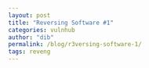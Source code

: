 ```yaml
---
layout: post
title: "Reversing Software #1"
categories: vulnhub
author: "dib"
permalink: /blog/r3versing-software-1/
tags: reveng
---
```


